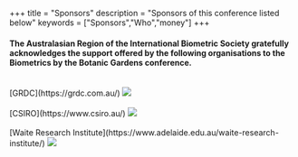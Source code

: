 +++
title = "Sponsors"
description = "Sponsors of this conference listed below"
keywords = ["Sponsors","Who","money"]
+++



<h4 class="sponsors-text">
The Australasian Region of the International Biometric Society gratefully acknowledges the support offered by the following organisations to the Biometrics by the Botanic Gardens conference.</h4>
<br>

<span class="sponsors-text">
[GRDC](https://grdc.com.au/) 
</span>  

<a href="https://grdc.com.au/">
<img style="float: center;" src="/img/sponsors/GRDCLogoStacked_RGB.png", class="sponsors">
</a>

<br>
<br>

<span class="sponsors-text">
[CSIRO](https://www.csiro.au/)
</span>  

<a href="https://www.csiro.au/">
<img style="float: center;" src="/img/sponsors/CSIRO_Logo.png", class="sponsors-smaller">
</a>
<br>
<br>

<span class="sponsors-text">
[Waite Research Institute](https://www.adelaide.edu.au/waite-research-institute/)
</span>  

<a href="https://www.adelaide.edu.au/waite-research-institute/">
<img style="float: center;" src="/img/sponsors/UoA_WRI_logo_horiz.png", class="sponsors">
</a>
<br>
<br>